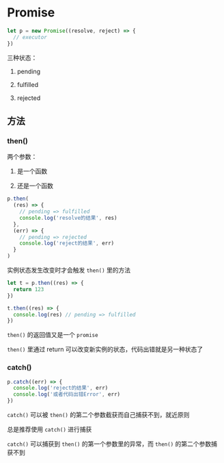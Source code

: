 # Promise

```js
let p = new Promise((resolve, reject) => {
  // executor
})
```

三种状态：

1. pending

2. fulfilled

3. rejected

## 方法

### then()

两个参数：

1. 是一个函数

2. 还是一个函数

```js
p.then(
  (res) => {
    // pending => fulfilled
    console.log('resolve的结果', res)
  },
  (err) => {
    // pending => rejected
    console.log('reject的结果', err)
  }
)
```

实例状态发生改变时才会触发 `then()` 里的方法

```js
let t = p.then((res) => {
  return 123
})

t.then((res) => {
  console.log(res) // pending => fulfilled
})
```

`then()` 的返回值又是一个 `promise`

`then()` 里通过 return 可以改变新实例的状态，代码出错就是另一种状态了

### catch()

```js
p.catch((err) => {
  console.log('reject的结果', err)
  console.log('或者代码出错Error', err)
})
```

`catch()` 可以被 `then()` 的第二个参数截获而自己捕获不到，就近原则

总是推荐使用 `catch()` 进行捕获

`catch()` 可以捕获到 `then()` 的第一个参数里的异常，而 `then()` 的第二个参数捕获不到

